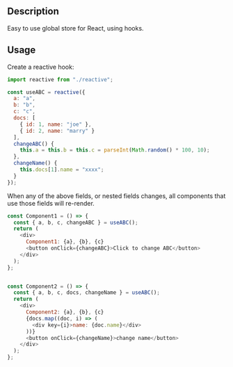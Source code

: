 ## Description
Easy to use global store for React, using hooks. 

## Usage

Create a reactive hook:
```javascript
import reactive from "./reactive";

const useABC = reactive({
  a: "a",
  b: "b",
  c: "c",
  docs: [
    { id: 1, name: "joe" },
    { id: 2, name: "marry" }
  ],
  changeABC() {
    this.a = this.b = this.c = parseInt(Math.random() * 100, 10);
  },
  changeName() {
    this.docs[1].name = "xxxx";
  }
});
```

When any of the above fields, or nested fields changes, all components that use those fields will re-render.
```javascript
const Component1 = () => {
  const { a, b, c, changeABC } = useABC();
  return (
    <div>
      Component1: {a}, {b}, {c}
      <button onClick={changeABC}>Click to change ABC</button>
    </div>
  );
};


const Component2 = () => {
  const { a, b, c, docs, changeName } = useABC();
  return (
    <div>
      Component2: {a}, {b}, {c}
      {docs.map((doc, i) => (
        <div key={i}>name: {doc.name}</div>
      ))}
      <button onClick={changeName}>change name</button>
    </div>
  );
};
```
